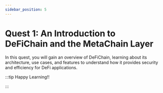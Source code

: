 ```yaml
---
sidebar_position: 5
---
```


# Quest 1: An Introduction to DeFiChain and the MetaChain Layer

In this quest, you will gain an overview of DeFiChain, learning about its architecture, use cases, and features to understand how it provides security and efficiency for DeFi applications.


:::tip Happy Learning!!

<QuestButton text="Go To Quest" link="https://app.stackup.dev/quest_page/quest-1-an-introduction-to-defichain-and-the-metachain-layer" />

:::

